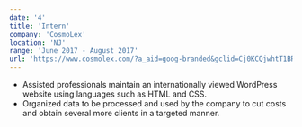 ```yaml
---
date: '4'
title: 'Intern'
company: 'CosmoLex'
location: 'NJ'
range: 'June 2017 - August 2017'
url: 'https://www.cosmolex.com/?a_aid=goog-branded&gclid=Cj0KCQjwhtT1BRCiARIsAGlY51Kk2nhozd-ULK1499lYOjf3-hSyemvEu25TX2zr21KwvFRlnElXMpoaAsNrEALw_wcB'
---
```


- Assisted professionals maintain an internationally viewed WordPress website using languages such as HTML and CSS. 
- Organized data to be processed and used by the company to cut costs and obtain several more clients in a targeted manner.
